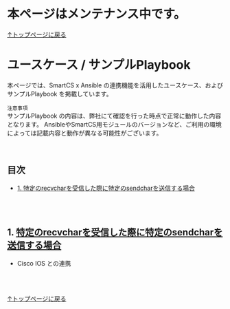 # 本ページはメンテナンス中です。

[↑トップページに戻る](../README.md)
<br>
# ユースケース / サンプルPlaybook

本ページでは、SmartCS x Ansible の連携機能を活用したユースケース、およびサンプルPlaybook を掲載しています。  

`注意事項`  
サンプルPlaybook の内容は、弊社にて確認を行った時点で正常に動作した内容となります。
AnsibleやSmartCS用モジュールのバージョンなど、ご利用の環境によっては記載内容と動作が異なる可能性がございます。  

<br>

## 目次
- [1. 特定のrecvcharを受信した際に特定のsendcharを送信する場合](./README.md#1-特定のrecvcharを受信した際に特定のsendcharを送信する場合)

<br>
<br>

## 1. [特定のrecvcharを受信した際に特定のsendcharを送信する場合](./examples/wait_specific_recvchar.md)

* Cisco IOS との連携


<br>
<br>

[↑トップページに戻る](../README.md)
